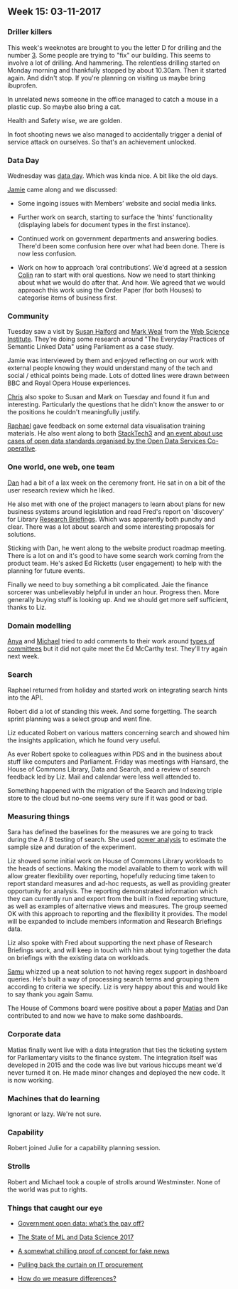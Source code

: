 ## Week 15: 03-11-2017

### Driller killers

This week's weeknotes are brought to you the letter D for drilling and the number [3](https://www.youtube.com/watch?v=dLBx3g8cowY). Some people are trying to "fix" our building. This seems to involve a lot of drilling. And hammering. The relentless drilling started on Monday morning and thankfully stopped by about 10.30am. Then it started again. And didn't stop. If you're planning on visiting us maybe bring ibuprofen.

In unrelated news someone in the office managed to catch a mouse in a plastic cup. So maybe also bring a cat.

Health and Safety wise, we are golden.

In foot shooting news we also managed to accidentally trigger a denial of service attack on ourselves. So that's an achievement unlocked.

### Data Day

Wednesday was [data day](https://twitter.com/dasbarrett/status/925781371712430081). Which was kinda nice. A bit like the old days.

[Jamie](https://twitter.com/oddtype) came along and we discussed:

* Some ingoing issues with Members’ website and social media links.

* Further work on search, starting to surface the 'hints' functionality (displaying labels for document types in the first instance).

* Continued work on government departments and answering bodies. There'd been some confusion here over what had been done. There is now less confusion.

* Work on how to approach ‘oral contributions’. We'd agreed at a session [Colin](https://twitter.com/colinpattinson) ran to start with oral questions. Now we need to start thinking about what we would do after that. And how. We agreed that we would approach this work using the Order Paper (for both Houses) to categorise items of business first.

### Community

Tuesday saw a visit by [Susan Halford](https://www.southampton.ac.uk/socsci/about/staff/sjh3.page) and [Mark Weal](http://www.ecs.soton.ac.uk/people/mjw) from the [Web Science Institute](https://www.southampton.ac.uk/wsi/index.page). They're doing some research around "The Everyday Practices of Semantic Linked Data" using Parliament as a case study.

Jamie was interviewed by them and enjoyed reflecting on our work with external people knowing they would understand many of the tech and social / ethical points being made. Lots of dotted lines were drawn between BBC and Royal Opera House experiences.

[Chris](https://twitter.com/chrisalcockdev) also spoke to Susan and Mark on Tuesday and found it fun and interesting. Particularly the questions that he didn't know the answer to or the positions he couldn't meaningfully justify.

[Raphael](https://twitter.com/raphaelleung) gave feedback on some external data visualisation training materials. He also went along to both [StackTech3](https://gdstechnology.blog.gov.uk/2017/09/18/come-and-join-us-at-stacktech-3-in-october/) and [an event about use cases of open data standards organised by the Open Data Services Co-operative](https://www.eventbrite.co.uk/e/data-standards-for-social-impact-tickets-38779898721#).

### One world, one web, one team

[Dan](https://twitter.com/dasbarrett) had a bit of a lax week on the ceremony front. He sat in on a bit of the user research review which he liked.

He also met with one of the project managers to learn about plans for new business systems around legislation and read Fred's report on 'discovery' for Library [Research Briefings](https://researchbriefings.parliament.uk/). Which was apparently both punchy and clear. There was a lot about search and some interesting proposals for solutions. 

Sticking with Dan, he went along to the website product roadmap meeting. There is a lot on and it's good to have some search work coming from the product team. He's asked Ed Ricketts (user engagement) to help with the planning for future events.

Finally we need to buy something a bit complicated. Jaie the finance sorcerer was unbelievably helpful in under an hour. Progress then. More generally buying stuff is looking up. And we should get more self sufficient, thanks to Liz. 

### Domain modelling

[Anya](https://twitter.com/bitten_) and [Michael](https://twitter.com/fantasticlife) tried to add comments to their work around [types of committees](https://ukparliament.github.io/ontologies/formal-body/formal-body-ontology.html) but it did not quite meet the Ed McCarthy test. They'll try again next week.

### Search

Raphael returned from holiday and started work on integrating search hints into the API. 

Robert did a lot of standing this week. And some forgetting. The search sprint planning was a select group and went fine.

Liz educated Robert on various matters concerning search and showed him the insights application, which he found very useful.

As ever Robert spoke to colleagues within PDS and in the business about stuff like computers and Parliament. Friday was meetings with Hansard, the House of Commons Library, Data and Search, and a review of search feedback led by Liz. Mail and calendar were less well attended to.

Something happened with the migration of the Search and Indexing triple store to the cloud but no-one seems very sure if it was good or bad.

### Measuring things

Sara has defined the baselines for the measures we are going to track during the A / B testing of search. She used [power analysis](https://www.statmethods.net/stats/power.html) to estimate the sample size and duration of the experiment.

Liz showed some initial work on House of Commons Library workloads to the heads of sections. Making the model available to them to work with will allow greater flexibility over reporting, hopefully reducing time taken to report standard measures and ad-hoc requests, as well as providing greater opportunity for analysis. The reporting demonstrated information which they can currently run and export from the built in fixed reporting structure, as well as examples of alternative views and measures. The group seemed OK with this approach to reporting and the flexibility it provides. The model will be expanded to include members information and Research Briefings data.

Liz also spoke with Fred about supporting the next phase of Research Briefings work, and will keep in touch with him about tying together the data on briefings with the existing data on workloads.

[Samu](https://twitter.com/langsamu) whizzed up a neat solution to not having regex support in dashboard queries. He's built a way of processing search terms and grouping them according to criteria we specify. Liz is very happy about this and would like to say thank you again Samu.

The House of Commons board were positive about a paper [Matias](https://twitter.com/matiasgermanico) and Dan contributed to and now we have to make some dashboards.

### Corporate data

Matias finally went live with a data integration that ties the ticketing system for Parliamentary visits to the finance system. The integration itself was developed in 2015 and the code was live but various hiccups meant we'd never turned it on. He made minor changes and deployed the new code. It is now working.

### Machines that do learning

Ignorant or lazy. We're not sure.

### Capability

Robert joined Julie for a capability planning session.

### Strolls

Robert and Michael took a couple of strolls around Westminster. None of the world was put to rights.

### Things that caught our eye

* [Government open data: what’s the pay off?](https://medium.swirrl.com/government-open-data-whats-the-pay-off-ef6ab87025cc)

* [The State of ML and Data Science 2017](https://www.kaggle.com/surveys/2017)

* [A somewhat chilling proof of concept for fake news](https://www.youtube.com/watch?v=u1fxu5RrM4w)

* [Pulling back the curtain on IT procurement](https://18f.gsa.gov/2017/10/11/pulling-back-the-curtain-on-it-procurement/)

* [How do we measure differences?](https://juliasilge.shinyapps.io/power-app/)